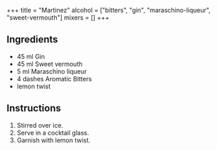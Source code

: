 +++
title = "Martinez"
alcohol = ["bitters", "gin", "maraschino-liqueur", "sweet-vermouth"]
mixers = []
+++

## Ingredients

- 45 ml Gin
- 45 ml Sweet vermouth
- 5 ml Maraschino liqueur
- 4 dashes Aromatic Bitters
- lemon twist

## Instructions

1. Stirred over ice.
2. Serve in a cocktail glass.
3. Garnish with lemon twist.
